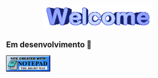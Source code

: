 
<img width="300px" style="margin: 0 100px" src="gifs/welcome1.gif">

<!-- <img src="gifs/hr1.gif"> -->

## Em desenvolvimento 🌱

<!-- <img src="gifs/hr1.gif"> -->

<img width="120px" height="44px" src="gifs/notepad.gif">
<!-- <img width="120px" height="44px" src="gifs/Iexplorer.gif"> -->

<!-- ### Em desenvolvimento 🌱 -->

<!-- <div style="display: flex; margin: 0px; padding: 0px; justify-content: space-evenly; flex-wrap:wrap">
    <img width="98%" style="margin: 20px 0px" src="github-user-contribution.svg">
    <img width="41.9%" src="https://github-readme-stats.vercel.app/api/top-langs/?username=anuraghazra&theme=merko&layout=compact"/>
    <img width="50%" src="https://github-readme-stats.vercel.app/api?username=gabrielgusn&show_icons=true&theme=merko"/>
</div> -->

<!--
**gabrielgusn/gabrielgusn** is a ✨ _special_ ✨ repository because its `README.md` (this file) appears on your GitHub profile.

Here are some ideas to get you started:

- 🔭 I’m currently working on ...
- 🌱 I’m currently learning ...
- 👯 I’m looking to collaborate on ...
- 🤔 I’m looking for help with ...
- 💬 Ask me about ...
- 📫 How to reach me: ...
- 😄 Pronouns: ...
- ⚡ Fun fact: ...
-->
